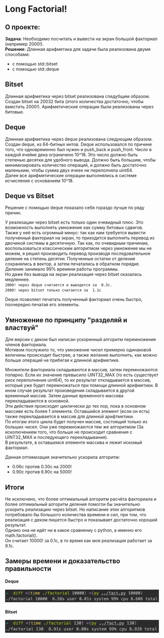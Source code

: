 # Long Factorial!

## О проекте:
**Задача**: Необходимо посчитать и вывести на экран большой факториал (например 2000!).  
**Решение**: Длинная арифметика для задачи была реализована двумя способами:  
+ с помощью std::bitset  
+ с помощью std::deque  


## Bitset
Длинная арифметика через bitset реализована следубщим образом. 
Создан bitset на 20032 бита (этого количества достаточно, чтобы вместить 2000!). Арифметические операции были реализованы через битовые.

## Deque
Длинная арифметика через deque реализована следующим образом.  
Создан deque, из 64-битных интов. Deque использовался по причине того, что одновременно был нужен и push_back и push_front.
Число в каждой ячейке дека ограничено 10^18. Это число должно быть степенью десятки для удобного вывода. Должно быть большим, чтобы минимизировать количество операций, и должно быть достаточно маленьким, чтобы сумма двух ячеек не переполняла uint64.  
Далее все арифметические операции выполнялись в системе исчисления с основанием 10^18.  

## Deque vs Bitset
Решение с помощью deque показало себя гораздо лучше по ряду причин.

У реализации через bitset есть только один очевидный плюс. Это возможность выполнять умножение как сумму битовых сдвигов.  
Также у неё есть огромный минус: так как нам требуется вывести полученный факториал на экран, то приходится выполнять перевод из двочиной системы в десятичную. Так как, по очевидным причинам, воспользоваться классическим алгоритмом через умножение мы не можем, я решил производить перевод производя последовательное деление на степень десятки. Полученные остатки от деления сохранялись в вектор, а затем печатались в обратном порядке.  
Деление занимало 99% времени работы программы.  
Но даже без вывода на экран реализация через bitset оказалась медленнее.  
`2000! через deque считается и выводится за  0.3с.`  
`2000! через bitset только считается за  1.1с`  

Deque позволяет печатать полученный факториал очень быстро, поочередно печатая его элементы.  

## Умножение по принципу "разделяй и властвуй"  
Для версии с деком был написан ускоренный алгоритм перемножения членов факториала.  
Мотивом послужило то, что умножение чисел примерно одинаковой величины происходит быстрее, а также желание выполнить, как можно больше операций не прибегая к длинной арифметике.  

Множители факториала складываются в массив, затем перемножаются попарно. Если их значение превысило UINT32_MAX (то есть существует риск переполнения uint64), то их результат откладывается в массив, который уже будет перемножаться при помощи длинной арифметики. В ином случае результат произведения складывается в другой временный массив. Затем данные временного массива перекладываются в основной.  
Эти действия происходят циклически до тех пор, пока в основном массиве есть более 1 элемента. Оставшийся элемент (если он есть) также перекладывается в массив для длинной арифтметики.  
По итогам этого цикла будет получен массив, состоящий только из больших чисел. Они уже перемножаются тем же алгоритмом (За исколючением того, что больше не происходит сравнения с UINT32_MAX и последующего перекладывания).  
В результате, в оставшемся элементе массива и лежит искомый факториал.  

Данная оптимизация значительно ускорила алгоритм:  
+ 0.06с против 0.30с на 2000!
+ 0.90с против 6.90с на 5000!  

## Итоги  
Не исключено, что более оптимальный алгоритм расчёта факториала и более оптимальный алгоритм деления помогли бы значительно ускорить реализацию через bitset. Но написание этих алгоритмов потребовало бы большого количества времени и сил, при том, что реализация с деком пишется быстро и показывает достаточно хороший результат.  
Однако она не идёт ни в какое сравнениу с python, а именно его math.factorial().  
Он считает 10000! за 0.1c, в то время как моя реализация работает за 9.1с.  

## Замеры времени и доказательство правильности
#### Deque
![deque](https://raw.githubusercontent.com/liftchampion/long_factorial/master/deque/deque_factorial.png)
#### Bitset
![bitset](https://raw.githubusercontent.com/liftchampion/long_factorial/master/bitset/bitset_factorial.png)

